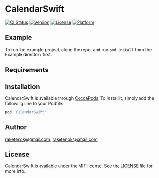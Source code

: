 # CalendarSwift

[![CI Status](https://img.shields.io/travis/raketenok@gmail.com/CalendarSwift.svg?style=flat)](https://travis-ci.org/raketenok@gmail.com/CalendarSwift)
[![Version](https://img.shields.io/cocoapods/v/CalendarSwift.svg?style=flat)](https://cocoapods.org/pods/CalendarSwift)
[![License](https://img.shields.io/cocoapods/l/CalendarSwift.svg?style=flat)](https://cocoapods.org/pods/CalendarSwift)
[![Platform](https://img.shields.io/cocoapods/p/CalendarSwift.svg?style=flat)](https://cocoapods.org/pods/CalendarSwift)

## Example

To run the example project, clone the repo, and run `pod install` from the Example directory first.

## Requirements

## Installation

CalendarSwift is available through [CocoaPods](https://cocoapods.org). To install
it, simply add the following line to your Podfile:

```ruby
pod 'CalendarSwift'
```

## Author

raketenok@gmail.com, raketenok@gmail.com

## License

CalendarSwift is available under the MIT license. See the LICENSE file for more info.
